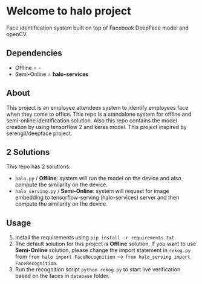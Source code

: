 # Welcome to halo project

Face identification system built on top of Facebook DeepFace model and openCV.

## Dependencies
- Offline = -
- Semi-Online = **halo-services**

## About

This project is an employee attendees system to identify employees face when they come to office. This repo is a standalone system for offline and semi-online identification solution. Also this repo contains the model creation by using tensorflow 2 and keras model. This project inspired by serengil/deepface project.

## 2 Solutions

This repo has 2 solutions:

- `halo.py` / **Offline**: system will run the model on the device and also compute the similarity on the device.
- `halo_serving.py` / **Semi-Online**: system will request for image embedding to tensorflow-serving (halo-services) server and then compute the similarity on the device.

## Usage

1. Install the requirements using `pip install -r requirements.txt`.
2. The default solution for this project is **Offline** solution. If you want to use **Semi-Online** solution, please change the import statement in `rekog.py` from  `from halo import FaceRecognition` --> `from halo_serving import FaceRecognition`.
3. Run the recognition script `python rekog.py` to start live verification based on the faces in `database` folder.
 
